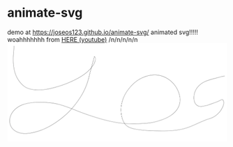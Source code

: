# animate-svg
demo at https://joseos123.github.io/animate-svg/
animated svg!!!!!
woahhhhhhh
from [HERE (youtube)](https://www.youtube.com/watch?v=LuWdeuPMHps)
/n/n/n/n/n
![1](https://raw.githubusercontent.com/Joseos123/animate-svg/main/owo.gif)
